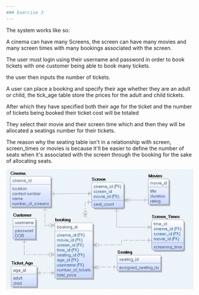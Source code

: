 ```yaml
---
### Exercise 3
---
```


The system works like so:

A cinema can have many Screens, the screen can have many movies and many screen times with many bookings associated with the screen.

The user must login using their username and password in order to book tickets with one customer being able to book many tickets.

the user then inputs the number of tickets.

A user can place a booking and specify their age whether they are an adult or child, the tick_age table store the prices for the adult and child tickets.

After which they have specified both their age for the ticket and the number of tickets being booked their ticket cost will be totaled

They select their movie and their screen time which and then they will be allocated a seatings number for their tickets.

The reason why the seating table isn't in a relationship with screen, screen_times or movies is because it'll be easier to define the number of seats when it's associated with the screen through the booking for the sake of allocating seats.

![Exercise3](images/7.jpg)
